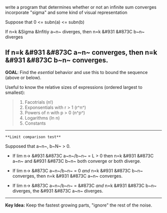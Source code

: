 write a program that determines whether or not an infinite sum converges
incorporate "sigma" and some kind of visual representation

Suppose that 0 <= subn(a) <= subn(b)

If n=k &Sigma &Infitiy a~n~ diverges, then n=k &#931 &#873C b~n~ diverges

If n=k &#931 &#873C a~n~ converges, then n=k &#931 &#873C b~n~ converges.
----------------------------------
**GOAL**: Find the *esential* behavior and use this to bound the sequence (above or below).

Useful to know the relative sizes of expressions (ordered largest to smallest):

>	1. Facotrials (n!)
>	2. Exponsentials with r > 1 (r^n^)
>	3. Powers of n with p > 0 (n^p^)
>	4. Logarithms (ln n)
>	5. Constants
----------------------------------

	**Limit comparison test**
 Supposed that a~n~, b~N~ > 0.

* If lim n-> &#931 &#873C a~n~/b~n~ = L > 0 then n=k &#931 &#873C a~n~ and &#931 &#873C b~n~
	both converge or both diverge.
  
* If lim n-> &#873C a~n~/b~n~ = 0 *and*  n=k &#931 &#873C b~n~ converges, then 
	n=k &#931 &#873C a~n~ converges.

* If lim n-> &#873C a~n~/b~n~ = &#873C *and* n=k &#931 &#873C b~n~ diverges,
	the &#931 &#873C a~n~ diverges.

----------------------------------
**Key Idea:** Keep the fastest growing parts, "ignore" the rest of the noise.

